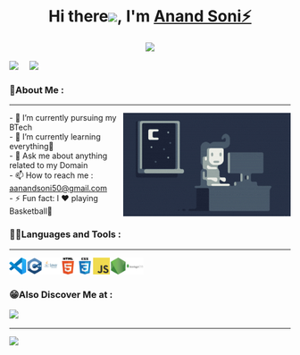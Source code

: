 <h1 align="center">Hi there<img src="https://camo.githubusercontent.com/e8e7b06ecf583bc040eb60e44eb5b8e0ecc5421320a92929ce21522dbc34c891/68747470733a2f2f6d656469612e67697068792e636f6d2f6d656469612f6876524a434c467a6361737252346961377a2f67697068792e676966" width="30px">,&nbsp;I'm <a href="https://www.linkedin.com/in/anand-soni-63a924202">Anand Soni⚡</a></h1>
<p align="center">
    <img src="https://readme-typing-svg.herokuapp.com/?lines=Computer+Science+Student;Web+Developer;Coder;Passionate+Learner;"> 
    <a href="https://git.io/typing-svg">
</p>
<a href="https://www.instagram.com/obviously.not.anand/" target="_blank"><img src="https://img.shields.io/badge/Instagram-E4405F?style=for-the-badge&logo=instagram&logoColor=white"></a>&nbsp;&nbsp;&nbsp;&nbsp;
<a href="https://www.linkedin.com/in/anand-soni-63a924202" target="_blank"><img src="https://img.shields.io/badge/LinkedIn-0077B5?style=for-the-badge&logo=linkedin&logoColor=white"></a>&nbsp;&nbsp;&nbsp;&nbsp;
<p align="left">
    <h3>📌About Me&nbsp;:</h3>
    <hr>
    <img align="right" src="https://raw.githubusercontent.com/AVS1508/AVS1508/master/assets/Night-Coding.gif" alt="gif" width="300px" height="auto">
    - 🔭 I’m currently pursuing my BTech <br>
    - 🌱 I’m currently learning everything🤣 <br>
    - 💬 Ask me about anything related to my Domain <br>
    - 📫 How to reach me : <a href="https://www.gmail.com" target="_blank">aanandsoni50@gmail.com</a><br>
    - ⚡ Fun fact: I ❤ playing Basketball🏀 <br>
</p>
<p align="left">
    <h3><span width="20px">👩‍💻</span>Languages and Tools&nbsp;:</h3>
    <hr>
    <img align="left" alt="Visual Studio Code" width="30px" src="https://raw.githubusercontent.com/github/explore/80688e429a7d4ef2fca1e82350fe8e3517d3494d/topics/visual-studio-code/visual-studio-code.png"/>
    <img align="left" alt="C++" width="30px" src="https://raw.githubusercontent.com/github/explore/80688e429a7d4ef2fca1e82350fe8e3517d3494d/topics/cpp/cpp.png">
    <img align="left" alt="Java" width="30px" src="https://raw.githubusercontent.com/github/explore/80688e429a7d4ef2fca1e82350fe8e3517d3494d/topics/java/java.png">
    <img align="left" alt="HTML5" width="30px" src="https://raw.githubusercontent.com/github/explore/80688e429a7d4ef2fca1e82350fe8e3517d3494d/topics/html/html.png" />
    <img align="left" alt="CSS3" width="30px" src="https://raw.githubusercontent.com/github/explore/80688e429a7d4ef2fca1e82350fe8e3517d3494d/topics/css/css.png" />
    <img align="left" alt="JavaScript" width="30px" src="https://raw.githubusercontent.com/github/explore/80688e429a7d4ef2fca1e82350fe8e3517d3494d/topics/javascript/javascript.png" />
    <img align="left" alt="Node.js" width="30px" src="https://raw.githubusercontent.com/github/explore/80688e429a7d4ef2fca1e82350fe8e3517d3494d/topics/nodejs/nodejs.png" />
    <img align="left" alt="MongoDB" width="30px" src="https://raw.githubusercontent.com/github/explore/80688e429a7d4ef2fca1e82350fe8e3517d3494d/topics/mongodb/mongodb.png" />
</p>
<br>
<br>
<p align="left">
    <h3>😁Also Discover Me at&nbsp;:</h3>
    <a href="https://www.hackerrank.com/prototype47" target="_blank"><img src="https://img.shields.io/badge/-Hackerrank-2EC866?style=for-the-badge&logo=HackerRank&logoColor=white">
</p>
<hr>
<img src="https://visitor-badge.glitch.me/badge?page_id=protoype47.visitor-badge&left_color=red&right_color=green&left_text=HelloVisitors">
